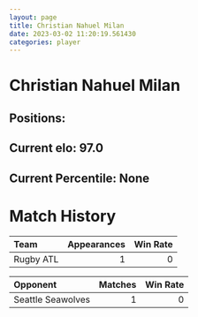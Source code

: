 ```yaml
---  
layout: page  
title: Christian Nahuel Milan  
date: 2023-03-02 11:20:19.561430  
categories: player  
---
```

# Christian Nahuel Milan

## Positions: 

## Current elo: 97.0

## Current Percentile: None

# Match History


| Team      |   Appearances |   Win Rate |
|:----------|--------------:|-----------:|
| Rugby ATL |             1 |          0 |

| Opponent          |   Matches |   Win Rate |
|:------------------|----------:|-----------:|
| Seattle Seawolves |         1 |          0 |